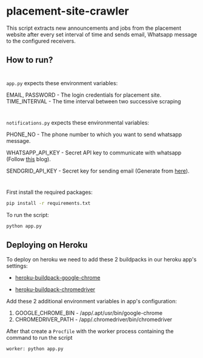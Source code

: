 # placement-site-crawler

This script extracts new announcements and jobs from the placement website after every set interval of time and sends email, Whatsapp message to the configured receivers.

## How to run?
#
`app.py` expects these environment variables:

EMAIL, PASSWORD - The login credentials for placement site.
TIME_INTERVAL - The time interval between two successive scraping
#
`notifications.py` expects these environmental variables:

PHONE_NO - The phone number to which you want to send whatsapp message.

WHATSAPP_API_KEY - Secret API key to communicate with whatsapp (Follow [this](https://www.callmebot.com/blog/free-api-whatsapp-messages/) blog).

SENDGRID_API_KEY - Secret key for sending email (Generate from [here](https://sendgrid.com/solutions/email-api/)).
#
First install the required packages: 
```sh
pip install -r requirements.txt
```
To run the script:
```sh
python app.py
```

## Deploying on Heroku
To deploy on heroku we need to add these 2 buildpacks in our heroku app's settings:

* [heroku-buildpack-google-chrome](https://github.com/heroku/heroku-buildpack-google-chrome)

* [heroku-buildpack-chromedriver](https://github.com/heroku/heroku-buildpack-chromedriver)

Add these 2 additional environment variables in app's configuration:

1. GOOGLE_CHROME_BIN - /app/.apt/usr/bin/google-chrome
2. CHROMEDRIVER_PATH - /app/.chromedriver/bin/chromedriver

After that create a `Procfile` with the worker process containing the command to run the script
```
worker: python app.py
```
